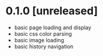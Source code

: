 0.1.0 [unreleased]
===================

- basic page loading and display
- basic css color parsing
- basic image loading
- basic history navigation

